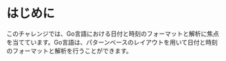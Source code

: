 # はじめに

このチャレンジでは、Go言語における日付と時刻のフォーマットと解析に焦点を当てています。Go言語は、パターンベースのレイアウトを用いて日付と時刻のフォーマットと解析を行うことができます。
